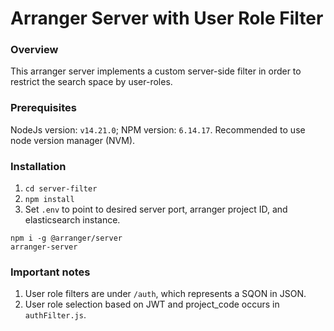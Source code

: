 # Arranger Server with User Role Filter

### Overview
This arranger server implements a custom server-side filter in order to restrict
the search space by user-roles.

### Prerequisites
NodeJs version: `v14.21.0`; NPM version: `6.14.17`. Recommended to use node version manager (NVM).


### Installation
1. ``cd server-filter``
2. ``npm install``
3. Set ``.env`` to point to desired server port, arranger project ID, and elasticsearch instance.

```
npm i -g @arranger/server
arranger-server
```

### Important notes
1. User role filters are under `/auth`, which represents a SQON in JSON.
2. User role selection based on JWT and project_code occurs in `authFilter.js`.